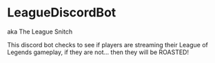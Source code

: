 # LeagueDiscordBot

aka The League Snitch

This discord bot checks to see if players are streaming their League of Legends gameplay, if they are not... then they will be ROASTED!